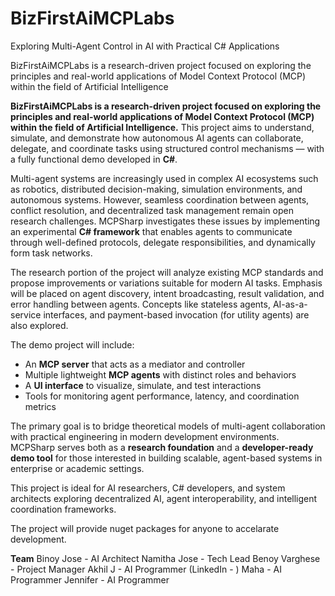 # BizFirstAiMCPLabs
Exploring Multi-Agent Control in AI with Practical C# Applications

BizFirstAiMCPLabs is a research-driven project focused on exploring the principles and real-world applications of Model Context Protocol (MCP) within the field of Artificial Intelligence

**BizFirstAiMCPLabs is a research-driven project focused on exploring the principles and real-world applications of Model Context Protocol (MCP) within the field of Artificial Intelligence.** This project aims to understand, simulate, and demonstrate how autonomous AI agents can collaborate, delegate, and coordinate tasks using structured control mechanisms — with a fully functional demo developed in **C#**.

Multi-agent systems are increasingly used in complex AI ecosystems such as robotics, distributed decision-making, simulation environments, and autonomous systems. However, seamless coordination between agents, conflict resolution, and decentralized task management remain open research challenges. MCPSharp investigates these issues by implementing an experimental **C# framework** that enables agents to communicate through well-defined protocols, delegate responsibilities, and dynamically form task networks.

The research portion of the project will analyze existing MCP standards and propose improvements or variations suitable for modern AI tasks. Emphasis will be placed on agent discovery, intent broadcasting, result validation, and error handling between agents. Concepts like stateless agents, AI-as-a-service interfaces, and payment-based invocation (for utility agents) are also explored.

The demo project will include:

* An **MCP server** that acts as a mediator and controller
* Multiple lightweight **MCP agents** with distinct roles and behaviors
* A **UI interface** to visualize, simulate, and test interactions
* Tools for monitoring agent performance, latency, and coordination metrics

The primary goal is to bridge theoretical models of multi-agent collaboration with practical engineering in modern development environments. MCPSharp serves both as a **research foundation** and a **developer-ready demo tool** for those interested in building scalable, agent-based systems in enterprise or academic settings.

This project is ideal for AI researchers, C# developers, and system architects exploring decentralized AI, agent interoperability, and intelligent coordination frameworks.

The project will provide nuget packages for anyone to accelarate development.


**Team**
Binoy Jose - AI Architect
Namitha Jose - Tech Lead
Benoy Varghese - Project Manager
Akhil J - AI Programmer (LinkedIn - )
Maha - AI Programmer
Jennifer - AI Programmer



